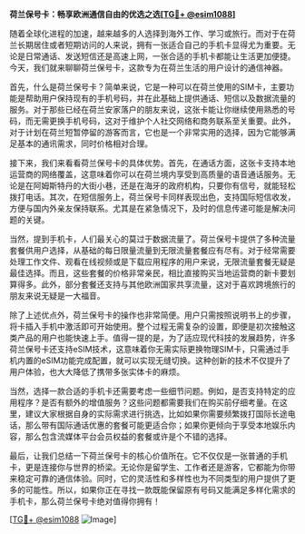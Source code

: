**荷兰保号卡：畅享欧洲通信自由的优选之选[[TG💪+ @esim1088](https://t.me/s/esim1088)]**

随着全球化进程的加速，越来越多的人选择到海外工作、学习或旅行。而对于在荷兰长期居住或者短期访问的人来说，拥有一张适合自己的手机卡显得尤为重要。无论是日常通话、发送短信还是高速上网，一张合适的手机卡都能让生活更加便捷。今天，我们就来聊聊荷兰保号卡，这款专为在荷兰生活的用户设计的通信神器。

首先，什么是荷兰保号卡？简单来说，它是一种可以在荷兰使用的SIM卡，主要功能是帮助用户保持现有的手机号码，并在此基础上提供通话、短信以及数据流量的服务。对于那些已经在荷兰安家落户的朋友来说，这张卡能让你继续使用熟悉的号码，而无需更换手机号码，这对于维护个人社交网络和商务联系至关重要。此外，对于计划在荷兰短暂停留的游客而言，它也是一个非常实用的选择，因为它能够满足基本的通讯需求，同时价格相对合理。

接下来，我们来看看荷兰保号卡的具体优势。首先，在通话方面，这张卡支持本地运营商的网络覆盖，这意味着你可以在荷兰境内享受到高质量的语音通话服务。无论是在阿姆斯特丹的大街小巷，还是在海牙的政府机构，只要你有信号，就能轻松拨打电话。其次，在短信服务上，荷兰保号卡同样表现出色，支持国际短信收发，方便与国内外亲友保持联系。尤其是在紧急情况下，及时的信息传递可能是解决问题的关键。

当然，提到手机卡，人们最关心的莫过于数据流量了。荷兰保号卡提供了多种流量套餐供用户选择，从基础的每日限量流量到无限流量套餐应有尽有。对于经常需要处理工作文件、观看在线视频或是下载应用程序的用户来说，无限流量套餐无疑是最佳选择。而且，这些套餐的价格非常亲民，相比直接购买当地运营商的新卡要划算得多。此外，部分套餐还支持与其他欧洲国家共享流量，这对于喜欢跨境旅行的朋友来说无疑是一大福音。

除了上述优点外，荷兰保号卡的操作也非常简便。用户只需按照说明书上的步骤，将卡插入手机中激活即可开始使用。整个过程无需复杂的设置，即便是初次接触这类产品的用户也能快速上手。值得一提的是，为了适应现代科技的发展趋势，许多荷兰保号卡还支持eSIM技术，这意味着你无需实际更换物理SIM卡，只需通过手机内置的eSIM功能完成配置，就可以实现无缝切换。这种创新的技术不仅提升了用户体验，也大大降低了携带多张实体卡的麻烦。

当然，选择一款合适的手机卡还需要考虑一些细节问题。例如，是否支持特定的应用程序？是否有额外的增值服务？这些问题都需要我们在购买前仔细考量。在这里，建议大家根据自身的实际需求进行挑选，比如如果你需要频繁拨打国际长途电话，那么带有国际通话优惠的套餐可能更适合你；如果你更倾向于享受本地娱乐内容，那么包含流媒体平台会员权益的套餐或许是个不错的选择。

最后，让我们总结一下荷兰保号卡的核心价值所在。它不仅仅是一张普通的手机卡，更是连接你与世界的桥梁。无论你是留学生、工作者还是游客，它都能为你带来稳定可靠的通信体验。同时，它的灵活性和多样性也为不同类型的用户提供了更多的可能性。所以，如果你正在寻找一款既能保留原有号码又能满足多样化需求的手机卡，那么荷兰保号卡绝对值得你拥有！

[[TG💪+ @esim1088](https://t.me/s/esim1088) ![Image](https://i.postimg.cc/4NQfJmqS/Snipaste-2025-05-13-00-14-12.png)]